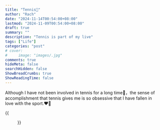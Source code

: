 ```yaml
---
title: "Tennis🎾"
author: "Rach"
date: "2024-11-14T00:54:00+08:00"
lastmod: "2024-11-09T00:54:00+08:00"
draft: true
summary: ""
description: "Tennis is part of my live"
tags: ["Life"]
categories: "post"
# cover:
#     image: "images/.jpg"
comments: true
hideMeta: false
searchHidden: false
ShowBreadCrumbs: true
ShowReadingTime: false
--- 
```


Although I have not been involved in tennis for a long time🎾，the sense of accomplishment that tennis gives me is so obsessive that I have fallen in love with the sport.❤️‍🔥

{{<figure src="/image/14.jpg" alt="tennis" width="40%" float="left">}}